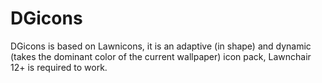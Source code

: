 # DGicons
DGicons is based on Lawnicons, it is an adaptive (in shape) and dynamic (takes the dominant color of the current wallpaper) icon pack, Lawnchair 12+ is required to work.
